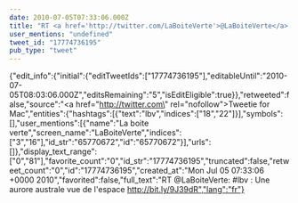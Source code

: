 ```yaml
---
date: 2010-07-05T07:33:06.000Z
title: "RT <a href='http://twitter.com/LaBoiteVerte'>@LaBoiteVerte</a>: #lbv : Une aurore australe vue de l'espace http://bit.ly/9J39dR″"
user_mentions: "undefined"
tweet_id: "17774736195"
pub_type: "tweet"
---
```

{"edit_info":{"initial":{"editTweetIds":["17774736195"],"editableUntil":"2010-07-05T08:03:06.000Z","editsRemaining":"5","isEditEligible":true}},"retweeted":false,"source":"<a href=\"http://twitter.com\" rel=\"nofollow\">Tweetie for Mac</a>","entities":{"hashtags":[{"text":"lbv","indices":["18","22"]}],"symbols":[],"user_mentions":[{"name":"La boite verte","screen_name":"LaBoiteVerte","indices":["3","16"],"id_str":"65770672","id":"65770672"}],"urls":[]},"display_text_range":["0","81"],"favorite_count":"0","id_str":"17774736195","truncated":false,"retweet_count":"0","id":"17774736195","created_at":"Mon Jul 05 07:33:06 +0000 2010","favorited":false,"full_text":"RT @LaBoiteVerte: #lbv : Une aurore australe vue de l'espace http://bit.ly/9J39dR","lang":"fr"}
